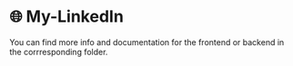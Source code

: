 # :globe_with_meridians: My-LinkedIn
You can find more info and documentation for the frontend or backend in the corrresponding folder.
